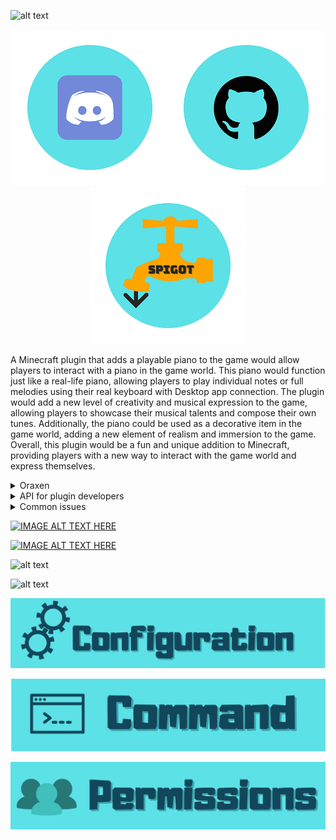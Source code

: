 
![alt text](https://raw.githubusercontent.com/jwdeveloper/JW_Piano/master/resources/images/banner.png)

<p align="center">
<a href="https://discord.gg/2hu6fPPeF7"><img src="https://raw.githubusercontent.com/jwdeveloper/SpigotFluentAPI/master/resources/social-media/discord.png"  /></a><a href="https://github.com/jwdeveloper/JW_Piano"><img src="https://raw.githubusercontent.com/jwdeveloper/SpigotFluentAPI/master/resources/social-media/github.png"  /></a><a href="https://www.spigotmc.org/resources/piano.103490/"><img src="https://raw.githubusercontent.com/jwdeveloper/SpigotFluentAPI/master/resources/social-media/spigot.png"  /></a></p>

A Minecraft plugin that adds a playable piano to the game would allow players to interact with a piano in the game world.
This piano would function just like a real-life piano, allowing players to play individual notes or full melodies using their real keyboard with Desktop app connection.
The plugin would add a new level of creativity and musical expression to the game, allowing players to showcase their musical talents and compose their own tunes.
Additionally, the piano could be used as a decorative item in the game world, adding a new element of realism and immersion to the game.
Overall, this plugin would be a fun and unique addition to Minecraft, providing players with a new way to interact with the game world and express themselves.




<details>
<summary>Oraxen</summary>


### Oraxen configuration
-  Setup for all users that willing to use Piano with Oraxen

[open piano Oraxen config file](https://github.com/jwdeveloper/JW_Piano/blob/master/src/main/resources/oraxen/jw_piano_oraxen_config.yml)

``` yaml
#Generated template for Oraxen, It only contains models from pianopack
#Remember to refresh config when pianopack got updated
#Note that when you change LEATHER_HORSE_ARMOR to other material functionalities as Colored keys, Pianos, will not work

bench:
 displayname: bench
 material: LEATHER_HORSE_ARMOR
 excludeFromInventory: true
 Pack:
  generate_model: false
  model: item/jw/bench
  custom_model_data: 167072

flyingnote:
 displayname: flyingnote
 material: LEATHER_HORSE_ARMOR
 excludeFromInventory: true
 Pack:
  generate_model: false
  model: item/jw/flyingnote
  custom_model_data: 167073

icon:
 displayname: icon
 material: LEATHER_HORSE_ARMOR
 excludeFromInventory: true
 Pack:
  generate_model: false
  model: item/jw/icons/icon
  custom_model_data: 167074

piano-black-key:
 displayname: piano black key
 material: LEATHER_HORSE_ARMOR
 excludeFromInventory: true
 Pack:
  generate_model: false
  model: item/jw/key/piano_black_key
  custom_model_data: 167075

piano-black-key-down:
 displayname: piano black key down
 material: LEATHER_HORSE_ARMOR
 excludeFromInventory: true
 Pack:
  generate_model: false
  model: item/jw/key/piano_black_key_down
  custom_model_data: 167076

piano-key:
 displayname: piano key
 material: LEATHER_HORSE_ARMOR
 excludeFromInventory: true
 Pack:
  generate_model: false
  model: item/jw/key/piano_key
  custom_model_data: 167077

piano-key-down:
 displayname: piano key down
 material: LEATHER_HORSE_ARMOR
 excludeFromInventory: true
 Pack:
  generate_model: false
  model: item/jw/key/piano_key_down
  custom_model_data: 167078

piano-pedal:
 displayname: piano pedal
 material: LEATHER_HORSE_ARMOR
 excludeFromInventory: true
 Pack:
  generate_model: false
  model: item/jw/pedal/piano_pedal
  custom_model_data: 167079

piano-pedal-down:
 displayname: piano pedal down
 material: LEATHER_HORSE_ARMOR
 excludeFromInventory: true
 Pack:
  generate_model: false
  model: item/jw/pedal/piano_pedal_down
  custom_model_data: 167080

pianist-body:
 displayname: pianist body
 material: LEATHER_HORSE_ARMOR
 excludeFromInventory: true
 Pack:
  generate_model: false
  model: item/jw/pianist/pianist_body
  custom_model_data: 167081

pianist-hands:
 displayname: pianist hands
 material: LEATHER_HORSE_ARMOR
 excludeFromInventory: true
 Pack:
  generate_model: false
  model: item/jw/pianist/pianist_hands
  custom_model_data: 167082

pianist-head:
 displayname: pianist head
 material: LEATHER_HORSE_ARMOR
 excludeFromInventory: true
 Pack:
  generate_model: false
  model: item/jw/pianist/pianist_head
  custom_model_data: 167083

electric-piano:
 displayname: electric piano
 material: LEATHER_HORSE_ARMOR
 excludeFromInventory: true
 Pack:
  generate_model: false
  model: item/jw/piano/electric_piano
  custom_model_data: 167084

grand-piano:
 displayname: grand piano
 material: LEATHER_HORSE_ARMOR
 excludeFromInventory: true
 Pack:
  generate_model: false
  model: item/jw/piano/grand_piano
  custom_model_data: 167085

grand-piano-close:
 displayname: grand piano close
 material: LEATHER_HORSE_ARMOR
 excludeFromInventory: true
 Pack:
  generate_model: false
  model: item/jw/piano/grand_piano_close
  custom_model_data: 167086

up-right-piano-close:
 displayname: up right piano close
 material: LEATHER_HORSE_ARMOR
 excludeFromInventory: true
 Pack:
  generate_model: false
  model: item/jw/piano/up_right_piano_close
  custom_model_data: 167087


note_a:
  texture: icons/notes/a
  ascent: 2
  height: 2
  code: 4096
note_aSharp:
  texture: icons/notes/a_sharp
  ascent: 2
  height: 2
  code: 4097
note_b:
  texture: icons/notes/b
  ascent: 2
  height: 2
  code: 4098
note_c:
  texture: icons/notes/c
  ascent: 2
  height: 2
  code: 4099
note_cSharp:
  texture: icons/notes/c_sharp
  ascent: 2
  height: 2
  code: 4100
note_d:
  texture: icons/notes/d
  ascent: 2
  height: 2
  code: 4101
note_dSharp:
  texture: icons/notes/d_sharp
  ascent: 2
  height: 2
  code: 4102
note_e:
  texture: icons/notes/e
  ascent: 2
  height: 2
  code: 4103
note_f:
  texture: icons/notes/f
  ascent: 2
  height: 2
  code: 4104
note_fSharp:
  texture: icons/notes/f_sharp
  ascent: 2
  height: 2
  code: 4105
note_g:
  texture: icons/notes/g
  ascent: 2
  height: 2
  code: 4112
note_gSharp:
  texture: icons/notes/g_sharp
  ascent: 2
  height: 2
  code: 4113
  

```
</details>
<details>
<summary>API for plugin developers</summary>

JW_Piano provides programming API to manipulate Pianos behaviour.
You can use it but adding JW_Piano.jar as soft dependency to your Plugin


### Create Piano

 ```java
        public void creatingPiano(Player player) {
         Optional<Piano> optional = PianoApi.create(player.getLocation(), "new piano");
         if (optional.isEmpty()) {
            Bukkit.getConsoleSender().sendMessage("Unable to create piano ;<");
            return;
         }
         Piano piano = optional.get();
        }
```


### Register new skin

 ```java

  public void addSkin(Piano piano) {
     int customModelId = 100;
     String name = "custom skin";
     ItemStack itemStack = new ItemStack(Material.STICK);
     PianoSkin customSkin = new PianoSkin(customModelId, name, itemStack);
     piano.getSkinManager().register(customSkin);
     piano.getSkinManager().setCurrent(customSkin);
  }
```

### Register new effect

 ```java

  public void addNewEffect(Piano piano) {
        EffectInvoker customEffect = new CustomEffect();
        piano.getEffectManager().register(customEffect);
        piano.getEffectManager().setCurrent(customEffect);
    }


    public class CustomEffect implements EffectInvoker {
        @Override
        public String getName() {
            return "custom";
        }

        @Override
        public void onNote(PianoKey pianoKey, Location location, int noteIndex, int velocity, Color color) {
            Bukkit.getConsoleSender().sendMessage(color + "Note: " + noteIndex + "  Volume:" + velocity);
            location.getWorld().spawnParticle(Particle.NOTE, location, 1);
        }

        @Override
        public void onDestroy() {
            Bukkit.getConsoleSender().sendMessage(getName() + "Destroyed");
        }

        @Override
        public void onCreate() {
            Bukkit.getConsoleSender().sendMessage(getName() + "Created");
        }

        @Override
        public void refresh() {
            Bukkit.getConsoleSender().sendMessage(getName() + "Refreshed");
        }
    }
  }
```
</details>
<details>
<summary>Common issues</summary>


### Resourcepack
-  When you have some problems with resourcepack download it directly

### Desktop app configuration, `config.yml` > `plugin.websocket.server-ip`
-  Make sure port you are trying to use is open
-  When you've got problems with connection try to change `plugin.websocket.server-ip` or  `plugin.websocket.port`
-  Check if you need to create new port in the server hosting panel and then set in to `plugin.websocket.port`
-  When your server use proxy use Proxy IP to `plugin.websocket.server-ip`
-  When you server IP has port ignore port. Example:

Wrong: `craftplayer.com:22225`

Correct: `craftplayer.com`

-  When you are running server locally set value to `localhost` to `plugin.websocket.server-ip`
-  When above solutions does not help set IP that you use in Minecraft server lists to `plugin.websocket.server-ip`
</details>

[![IMAGE ALT TEXT HERE](https://img.youtube.com/vi/0KSN7dfi7PQ/0.jpg)](https://www.youtube.com/watch?v=0KSN7dfi7PQ&ab_channel=JW)


[![IMAGE ALT TEXT HERE](https://img.youtube.com/vi/PSbwsbX7xc0/0.jpg)](https://www.youtube.com/watch?v=PSbwsbX7xc0&t=27s&ab_channel=JW)


![alt text](https://raw.githubusercontent.com/jwdeveloper/JW_Piano/master/resources/images/style.png)


![alt text](https://raw.githubusercontent.com/jwdeveloper/JW_Piano/master/resources/images/webclient.png)


![alt text](https://raw.githubusercontent.com/jwdeveloper/SpigotFluentAPI/master/resources/banners/configuration.png)


![alt text](https://raw.githubusercontent.com/jwdeveloper/SpigotFluentAPI/master/resources/banners/commands.png)


![alt text](https://raw.githubusercontent.com/jwdeveloper/SpigotFluentAPI/master/resources/banners/permissions.png)

